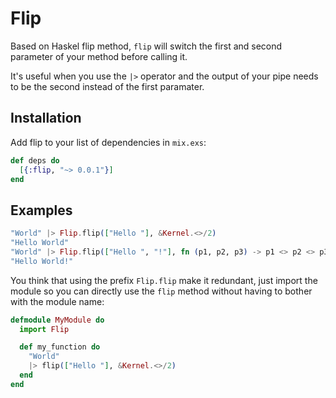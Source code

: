 # Flip

Based on Haskel flip method, `flip` will switch the first and second parameter
of your method before calling it.

It's useful when you use the `|>` operator and the output of your pipe needs to
be the second instead of the first paramater.

## Installation

Add flip to your list of dependencies in `mix.exs`:

```elixir
def deps do
  [{:flip, "~> 0.0.1"}]
end
```

## Examples

```elixir
"World" |> Flip.flip(["Hello "], &Kernel.<>/2)
"Hello World"
"World" |> Flip.flip(["Hello ", "!"], fn (p1, p2, p3) -> p1 <> p2 <> p3 end)
"Hello World!"
```

You think that using the prefix `Flip.flip` make it redundant, just import the
module so you can directly use the `flip` method without having to bother with
the module name:

```elixir
defmodule MyModule do
  import Flip

  def my_function do
    "World"
    |> flip(["Hello "], &Kernel.<>/2)
  end
end
```
